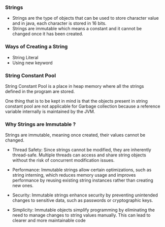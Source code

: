 <h3>Strings</h3>

- Strings are the type of objects that can be used to store character value and in java, each character is stored in 16 bits.
- Strings are immutable which means a constant and it cannot be changed once it has been created.
  
<h3>Ways of Creating a String</h3>

- String Literal
- Using new keyword

<h3>String Constant Pool</h3>

String Constant Pool is a place in heap memory where all the strings defined in the program are stored. 

One thing that is to be kept in mind is that the objects present in string constant pool are not applicable for Garbage collection because a reference variable internally is maintained by the JVM.

<h3>Why Strings are Immutable ?</h3>

Strings are immutable, meaning once created, their values cannot be changed.

- Thread Safety: Since strings cannot be modified, they are inherently thread-safe. Multiple threads can access and share string objects without the risk of concurrent modification issues.

- Performance: Immutable strings allow certain optimizations, such as string interning, which reduces memory usage and improves performance by reusing existing string instances rather than creating new ones.

- Security: Immutable strings enhance security by preventing unintended changes to sensitive data, such as passwords or cryptographic keys.

- Simplicity: Immutable objects simplify programming by eliminating the need to manage changes to string values manually. This can lead to clearer and more maintainable code


